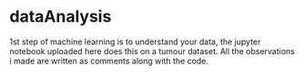 # dataAnalysis
1st step of machine learning is to understand your data, the jupyter notebook uploaded here does this on a tumour dataset. 
All the observations i made are written as comments along with the code.
